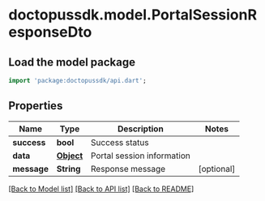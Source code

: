 # doctopussdk.model.PortalSessionResponseDto

## Load the model package
```dart
import 'package:doctopussdk/api.dart';
```

## Properties
Name | Type | Description | Notes
------------ | ------------- | ------------- | -------------
**success** | **bool** | Success status | 
**data** | [**Object**](.md) | Portal session information | 
**message** | **String** | Response message | [optional] 

[[Back to Model list]](../README.md#documentation-for-models) [[Back to API list]](../README.md#documentation-for-api-endpoints) [[Back to README]](../README.md)


